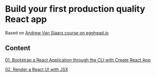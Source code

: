 # Build your first production quality React app

Based on [Andrew Van Slaars course on egghead.io](https://egghead.io/courses/build-your-first-production-quality-react-app)

## Content
[01. Bootstrap a React Application through the CLI with Create React App](https://github.com/xgirma/build-your-first-production-quality-react-app/tree/ch.01)

[02. Render a React UI with JSX](https://github.com/xgirma/build-your-first-production-quality-react-app/tree/ch.02)

